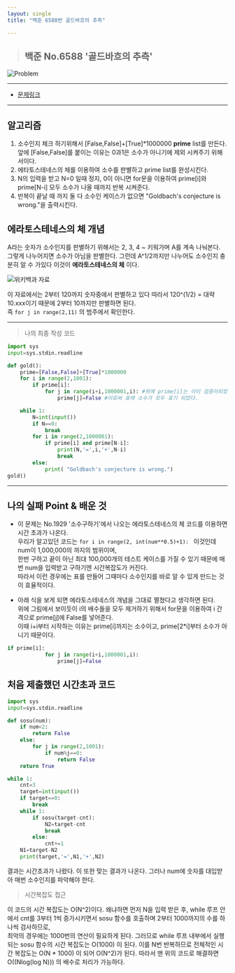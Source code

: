 ```yaml
---
layout: single
title: "백준 6588번 골드바흐의 추측"

---
```


>## 백준 No.6588 '골드바흐의 추측'


![Problem](https://github.com/BlackHan26/BlackHan26.github.io/blob/master/_image/6.png?raw=true)
___

* [문제링크](https://www.acmicpc.net/problem/6588)

___

## 알고리즘

   1. 소수인지 체크 하기위해서 [False,False]+[True]*1000000 **prime** list를 만든다.  
    앞에 [False,False]를 붙이는 이유는 0과1은 소수가 아니기에 제외 시켜주기 위해서이다. 
   2. 에타토스테네스의 체를 이용하여 소수를 판별하고 prime list를 완성시킨다.
   3. N의 입력을 받고 N=0 일때 정지, 0이 아니면 for문을 이용하여 prime[i]와 prime[N-i] 모두 소수가 나올 때까지 반복 시켜준다.
   4. 반복이 끝날 때 까지 둘 다 소수인 케이스가 없으면 "Goldbach's conjecture is wrong."을 출력시킨다.


## 에라토스테네스의 체 개념
A라는 숫자가 소수인지를 판별하기 위해서는 2, 3, 4 ~ 키워가며 A를 계속 나눠본다. 그렇게 나누어지면 소수가 아님을 판별한다. 
그런데 A^1/2까지만 나누어도 소수인지 충분히 알 수 가있다
이것이 **에라토스테네스의 체** 이다.    

![위키백과 자료](https://upload.wikimedia.org/wikipedia/commons/b/b9/Sieve_of_Eratosthenes_animation.gif)

이 자료에서는 2부터 120까지 숫자중에서 판별하고 있다 따라서 120^(1/2) = 대략 10.xxx이기 때문에 2부터 10까지만 판별하면 된다.   
즉 `` for j in range(2,11) `` 의 범주에서 확인한다.


___

> 나의 최종 작성 코드

``` py
import sys
input=sys.stdin.readline

def gold():
    prime=[False,False]+[True]*1000000
    for i in range(2,1001):
        if prime[i]:
            for j in range(i+i,1000001,i): #위에 prime[i]는 이미 검증이되었기에 prime[2*i]부터 시작한다.
                prime[j]=False #이로써 표에 소수가 모두 표기 되었다. 

    while 1:
        N=int(input())
        if N==0:
            break
        for i in range(2,1000001):
            if prime[i] and prime[N-i]:
                print(N,'=',i,'+',N-i)
                break
        else:
            print( "Goldbach's conjecture is wrong.")
gold()


```

___

## 나의 실패 Point & 배운 것 
* 이 문제는 No.1929 '소수구하기'에서 나오는 에라토스테네스의 체 코드를 이용하면 시간 초과가 나온다.   
우리가 알고있던 코드는 ``for i in range(2, int(num**0.5)+1): `` 이것인데 num이 1,000,000의 까지의 범위이며,   
한번 구하고 끝이 아닌 최대 100,000개의 테스트 케이스를 가질 수 있기 때문에 매번 num을 입력받고 구하기엔 시간복잡도가 커진다.   
따라서 이런 경우에는 표를 만들어 그때마다 소수인지를 바로 알 수 있게 만드는 것이 효율적이다.   

* 아래 식을 보게 되면 에라토스테네스의 개념을 그대로 펼쳤다고 생각하면 된다.   
위에 그림에서 보이듯이 i의 배수들을 모두 제거하기 위해서 for문을 이용하여 i 간격으로 prime[j]에 False를 넣어준다.   
이때 i+i부터 시작하는 이유는 prime[i]까지는 소수이고, prime[2*i]부터 소수가 아니기 때문이다.
```py
if prime[i]:
            for j in range(i+i,1000001,i):
                prime[j]=False
```

       

  
## 처음 제출했던 시간초과 코드 

```py
import sys
input=sys.stdin.readline

def sosu(num):
    if num<2:
        return False
    else:
        for j in range(2,1001):
            if num%j==0:
                return False
    return True

while 1:
    cnt=3
    target=int(input())
    if target==0:
        break
    while 1:
        if sosu(target-cnt):
            N2=target-cnt
            break
        else:
            cnt+=1
    N1=target-N2
    print(target,'=',N1,'+',N2)
```

결과는 시간초과가 나왔다. 이 또한 맞는 결과가 나온다. 그러나 num에 숫자를 대입받아 매번 소수인지를 파악해야 한다.
>시간복잡도 접근

이 코드의 시간 복잡도는 O(N^2)이다. 왜냐하면 먼저 N을 입력 받은 후, while 루프 안에서 cnt를 3부터 1씩 증가시키면서 sosu 함수를 호출하며 2부터 1000까지의 수를 하나씩 검사하므로,   
최악의 경우에는 1000번의 연산이 필요하게 된다. 그러므로 while 루프 내부에서 실행되는 sosu 함수의 시간 복잡도는 O(1000) 이 된다. 이를 N번 반복하므로 전체적인 시간 복잡도는 O(N * 1000) 이 되어 O(N^2)가 된다. 따라서 맨 위의 코드로 해결하면 O((Nlog(log N))) 의 배수로 처리가 가능하다.
